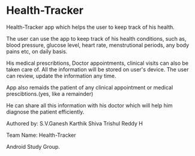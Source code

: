 # Health-Tracker
 Health-Tracker app which helps the user to keep track of his health.

The user can use the app to keep track of his health conditions, such as, blood pressure, glucose level, heart rate, menstrutional periods, any body pains etc, on daily basis.

His medical prescribtions, Doctor appointments, clinical visits can also be taken care of.
All the information will be stored on user's device. The user can review, update the information any time.

App also remaids the patient of any clinical appointment or medical prescibtions.(yes, like a remainder)

He can share all this information with his doctor which will help him diagnose the patient efficiently.

Authored by:
  S.V.Ganesh Karthik
  Shiva Trishul Reddy H

Team Name:
  Health-Tracker
 
Android Study Group.

